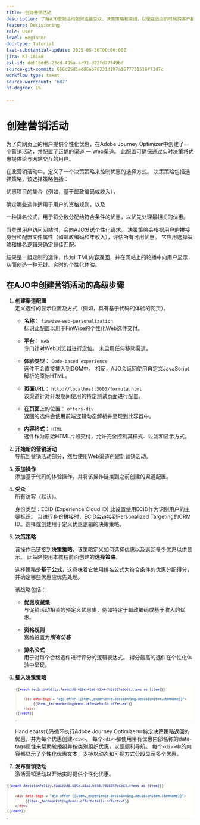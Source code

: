 ```yaml
---
title: 创建营销活动
description: 了解AJO营销活动如何连接受众、决策策略和渠道，以便在适当的时候跨客户接触点提供个性化优惠。
feature: Decisioning
role: User
level: Beginner
doc-type: Tutorial
last-substantial-update: 2025-05-30T00:00:00Z
jira: KT-18188
exl-id: deb16dd5-23cd-495a-ac91-d22fd77f49bd
source-git-commit: 666d25d1ed06ab76331d197a1677731516f73d7c
workflow-type: tm+mt
source-wordcount: '607'
ht-degree: 1%

---
```


# 创建营销活动

为了向网页上的用户提供个性化优惠，在Adobe Journey Optimizer中创建了一个营销活动，并配置了正确的渠道 — Web渠道。 此配置可确保通过实时决策将优惠提供给与网站交互的用户。

在此营销活动中，定义了一个决策策略来控制优惠的选择方式。 决策策略包括选择策略，该选择策略包括：

优惠项目的集合（例如，基于邮政编码或收入），

确定哪些选件适用于用户的资格规则，以及

一种排名公式，用于将分数分配给符合条件的优惠，以优先处理最相关的优惠。

当登录用户访问网站时，会向AJO发送个性化请求。 决策策略会根据用户的拼接身份和配置文件属性（如邮政编码和年收入），评估所有可用优惠。 它应用选择策略和排名逻辑来确定最佳匹配。

结果是一组定制的选件，作为HTML内容返回，并在网站上的轮播中向用户显示，从而创造一种无缝、实时的个性化体验。


## 在AJO中创建营销活动的高级步骤

1. **创建渠道配置**\
   定义选件的显示位置及方式（例如，具有基于代码的体验的网页）。
   - **名称**： `finwise-web-personalization`\
     标识此配置以用于FinWise的个性化Web选件交付。

   - **平台**： `Web`\
     专门针对Web浏览器进行定位。 未启用任何移动渠道。

   - **体验类型**： `Code-based experience`\
     选件不会直接插入到DOM中。 相反，AJO会返回使用自定义JavaScript解析的原始HTML。

   - **页面URL**： `http://localhost:3000/formula.html`\
     该渠道针对开发期间使用的特定测试页面进行配置。

   - **在页面**&#x200B;上的位置： `offers-div`\
     返回的选件会使用前端逻辑动态解析并呈现到此容器中。

   - **内容格式**： `HTML`\
     选件作为原始HTML片段交付，允许完全控制其样式、过滤和显示方式。


2. **开始新的营销活动**\
   导航到营销活动部分，然后使用Web渠道创建新营销活动。

3. **添加操作**\
   添加基于代码的体验操作，并将该操作链接到之前创建的渠道配置。



4. **受众**\
   所有访客（默认）。

   身份类型：ECID (Experience Cloud ID)
此设置使用ECID作为识别用户的主要标识。 当进行身份拼接时，ECID会链接到Personalized Targeting的CRM ID。选择或创建用于定义优惠逻辑的决策策略。

5. **决策策略**


   该操作已链接到&#x200B;**决策策略**，该策略定义如何选择优惠以及返回多少优惠以供显示。 此策略使用本教程前面创建的&#x200B;**选择策略**。

   选择策略是&#x200B;**基于公式**，这意味着它使用排名公式为符合条件的优惠分配得分，并确定哪些优惠应优先处理。

   该战略包括：

   - **优惠收藏集**\
     与促销活动相关的预定义优惠集，例如特定于邮政编码或基于收入的优惠。

   - **资格规则**\
     资格设置为&#x200B;**_所有访客_**

   - **排名公式**\
     用于对每个合格选件进行评分的逻辑表达式。 得分最高的选件在个性化体验中呈现。


6. **插入决策策略**

   ![个性化编辑器](assets/personalization-editor.png)

   Handlebars代码循环执行Adobe Journey Optimizer中特定决策策略返回的优惠，并为每个优惠创建`<div>`。 每个`<div>`都使用带有优惠内部名称的data-tags属性来帮助轮播组并按类别组织优惠，以便顺利导航。 每个`<div>`中的内容都显示了个性化优惠文本，支持以动态和可视方式分段显示多个优惠。


7. **发布营销活动**\
   激活营销活动以开始实时提供个性化优惠。

![img](assets/personalization-editor.png)
